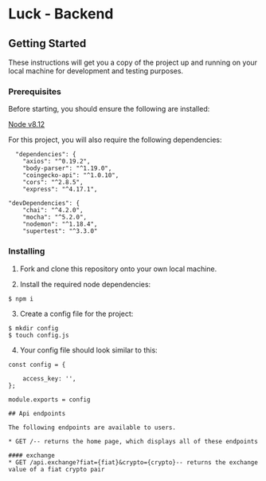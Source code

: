 # Luck - Backend 

## Getting Started
These instructions will get you a copy of the project up and running on your local machine for development and testing purposes.

### Prerequisites
Before starting, you should ensure the following are installed:

[Node v8.12](https://nodejs.org/en/)

For this project, you will also require the following dependencies:

```
  "dependencies": {
    "axios": "^0.19.2",
    "body-parser": "^1.19.0",
    "coingecko-api": "^1.0.10",
    "cors": "^2.8.5",
    "express": "^4.17.1",

"devDependencies": {
    "chai": "^4.2.0",
    "mocha": "^5.2.0",
    "nodemon": "^1.18.4",
    "supertest": "^3.3.0"
```
### Installing
1. Fork and clone this repository onto your own local machine.

2. Install the required node dependencies:
```
$ npm i
```

3. Create a config file for the project:
```
$ mkdir config
$ touch config.js
```

4. Your config file should look similar to this:
```
const config = {
    
    access_key: '',
};

module.exports = config

## Api endpoints

The following endpoints are available to users.

* GET /-- returns the home page, which displays all of these endpoints

#### exchange
* GET /api.exchange?fiat={fiat}&crypto={crypto}-- returns the exchange value of a fiat crypto pair
